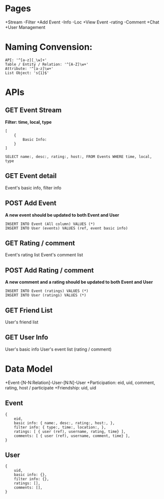 
# Pages

+Stream
	-Filter
+Add Event
	-Info
	-Loc
+View Event
	-rating
	-Comment
+Chat
+User Management


# Naming Convension:

	API: '^[a-z][_\w]+'
	Table / Entity / Relation: '^[A-Z]\w+'
	Attribute: '^[a-z]\w+'
	List Object: 's{1}$'


# APIs

## GET Event Stream

**Filter: time, local, type**

	[
		{
			Basic Info: 
		}
	]

	SELECT name:, desc:, rating:, host:, FROM Events WHERE time, local, type


## GET Event detail

Event's basic info, filter info


## POST Add Event

**A new event should be updated to both Event and User**

	INSERT INTO Event (All column) VALUES (*)
	INSERT INTO User (events) VALUES (ref, event basic info)


## GET Rating / comment

Event's rating list
Event's comment list

## POST Add Rating / comment

**A new comment and a rating should be updated to both Event and User**

	INSERT INTO Event (ratings) VALUES (*)
	INSERT INTO User (ratings) VALUES (*)


## GET Friend List

User's friend list


## GET User Info

User's basic info
User's event list (rating / comment)


# Data Model

+Event-[N-N:Relation]-User-[N:N]-User
+Participation: eid, uid, comment, rating, host / participate
+Friendship: uid, uid


## Event

	{
		eid,
		basic info: { name:, desc:, rating:, host:, },
		filter info: { type:, time:, location:, },
		ratings: [ { user (ref), username, rating, time} ],
		comments: [ { user (ref), username, comment, time} ],
	}


## User

	{
		uid,
		basic info: {},
		filter info: {},
		ratings: [],
		comments: [],
	}



